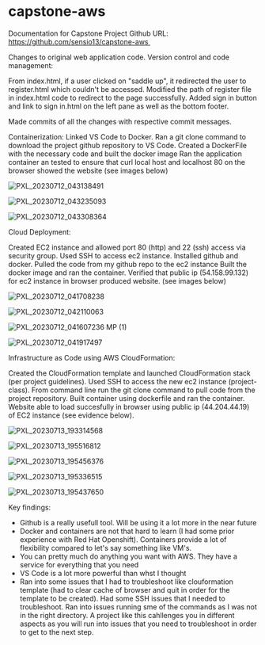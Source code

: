 # capstone-aws


Documentation for Capstone Project
Github URL: https://github.com/sensio13/capstone-aws 

Changes to original web application code. Version control and code management:

From index.html, if a user clicked on "saddle up", it redirected the user to register.html which couldn't be accessed. Modified the path of register file in index.html code to redirect to the page successfully.
Added sign in button and link to sign in.html on the left pane as well as the bottom footer.

Made commits of all the changes with respective commit messages. 

Containerization:
Linked VS Code to Docker. Ran a git clone command to download the project github repository to VS Code.
Created a DockerFile with the necessary code and built the docker image
Ran the application container an tested to ensure that curl local host and localhost 80 on the browser showed the website (see images below)

![PXL_20230712_043138491](https://github.com/sensio13/capstone-aws/assets/73503694/a46b3553-b819-43c8-8b9d-548a277974b1)

![PXL_20230712_043235093](https://github.com/sensio13/capstone-aws/assets/73503694/60217546-902d-475a-abc4-1ca09e30f9ad)

![PXL_20230712_043308364](https://github.com/sensio13/capstone-aws/assets/73503694/8fd80f57-3fbb-4bab-a563-bda1e8cb1c5f)


Cloud Deployment:


Created EC2 instance and allowed port 80 (http) and 22 (ssh) access via security group. 
Used SSH to access ec2 instance. Installed github and docker. Pulled the code from my github repo to the ec2 instance
Built the docker image and ran the container. Verified that public ip (54.158.99.132) for ec2 instance in browser produced website. (see images below)

![PXL_20230712_041708238](https://github.com/sensio13/capstone-aws/assets/73503694/37f1575c-59e2-4339-96c2-14450570bd5e)

![PXL_20230712_042110063](https://github.com/sensio13/capstone-aws/assets/73503694/6e8ab90f-7398-4c00-bde5-bc1f967d28a6)

![PXL_20230712_041607236 MP (1)](https://github.com/sensio13/capstone-aws/assets/73503694/c310d146-e6e9-4ba8-9405-b4bc7688e8be)

![PXL_20230712_041917497](https://github.com/sensio13/capstone-aws/assets/73503694/41efb601-e51d-4f61-86f2-fc4e62117a15)


Infrastructure as Code using AWS CloudFormation: 

Created the CloudFormation template and launched CloudFormation stack (per project guidelines). Used SSH to access the new ec2 instance (project-class).
From command line run the git clone command to pull code from the project repository. Built container using dockerfile and ran the container.
Website able to load succesfully in browser using public ip (44.204.44.19) of EC2 instance (see evidence below).

![PXL_20230713_193314568](https://github.com/sensio13/capstone-aws/assets/73503694/2829bb8a-e9bb-43f7-8c07-62f6b4b3e2b1)

![PXL_20230713_195516812](https://github.com/sensio13/capstone-aws/assets/73503694/e115bf0a-2e49-4429-a100-0bde1dd23afc)

![PXL_20230713_195456376](https://github.com/sensio13/capstone-aws/assets/73503694/1250ea8c-4c76-46aa-b7fe-ede2687916f3)

![PXL_20230713_195336515](https://github.com/sensio13/capstone-aws/assets/73503694/d9830bf8-94f4-4f66-85ad-d5621355a88f)

![PXL_20230713_195437650](https://github.com/sensio13/capstone-aws/assets/73503694/1fe14c8f-fb14-4cb1-8c35-bac4faec7eaf)


Key findings:
- Github is a really usefull tool. Will be using it a lot more in the near future
- Docker and containers are not that hard to learn (I had some prior experience with Red Hat Openshift). Containers provide a lot of flexibility compared to let's say something like VM's.
- You can pretty much do anything you want with AWS. They have a service for everything that you need
- VS Code is a lot more powerful than whst I thought
- Ran into some issues that I had to troubleshoot like clouformation template (had to clear cache of browser and quit in order for the template to be created). Had some SSH issues that I needed to troubleshoot. Ran into issues running sme of the commands as I was not in the right directory. A project like this cahllenges you in different aspects as you will run into issues that you need to troubleshoot in order to get to the next step. 
